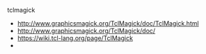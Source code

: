 tclmagick

+ http://www.graphicsmagick.org/TclMagick/doc/TclMagick.html
+ http://www.graphicsmagick.org/TclMagick/doc/
+ https://wiki.tcl-lang.org/page/TclMagick
+ 

